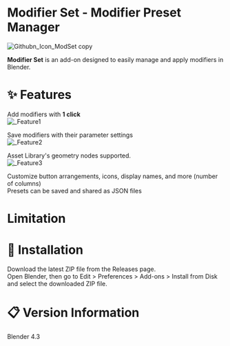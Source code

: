 # Modifier Set - Modifier Preset Manager
![Githubn_Icon_ModSet copy](https://github.com/user-attachments/assets/cd2a3fe9-af6f-4eaf-9970-c0914e95aab5)

**Modifier Set** is an add-on designed to easily manage and apply modifiers in Blender.  



# ✨ Features
Add modifiers with **1 click**  
![_Feature1](https://github.com/user-attachments/assets/c7692d83-f1bd-4754-9b94-3b02f5d009c3)


Save modifiers with their parameter settings   
![_Feature2](https://github.com/user-attachments/assets/e7406521-d2b3-4f32-b8e4-230a32f4f085)


Asset Library's geometry nodes supported.  
![_Feature3](https://github.com/user-attachments/assets/ad8c18aa-af31-4741-b6fe-2e448d27d0d7)



Customize button arrangements, icons, display names, and more       (number of columns)  
Presets can be saved and shared as JSON files    

# Limitation

# 🚀 Installation
Download the latest ZIP file from the Releases page.  
Open Blender, then go to Edit > Preferences > Add-ons > Install from Disk and select the downloaded ZIP file.  

# 📋 Version Information  
Blender 4.3

